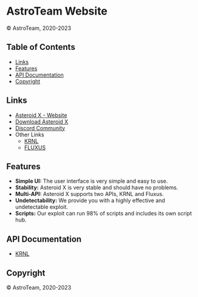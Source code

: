 # AstroTeam Website
© AstroTeam, 2020-2023

## Table of Contents
- [Links](#links)
- [Features](#features)
- [API Documentation](#api-documentation)
- [Copyright](#copyright)

## Links
- [Asteroid X - Website](https://marcel46509.github.io/astroteam/index.html)
- [Download Asteroid X](https://marcel46509.github.io/astroteam/Download.html)
- [Discord Community](https://dsc.gg/asteroidteam/)
- Other Links
  - [KRNL](https://krnl.place/)
  - [FLUXUS](https://fluxteam.net/)

## Features
- **Simple UI:** The user interface is very simple and easy to use.
- **Stability:** Asteroid X is very stable and should have no problems.
- **Multi-API:** Asteroid X supports two APIs, KRNL and Fluxus.
- **Undetectability:** We provide you with a highly effective and undetectable exploit.
- **Scripts:** Our exploit can run 98% of scripts and includes its own script hub.

## API Documentation
- [KRNL](https://krnl.place/predocs.html)

## Copyright
© AstroTeam, 2020-2023
